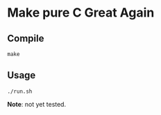 # Make pure C Great Again
## Compile
```
make
```
## Usage
```
./run.sh
```
__Note__: not yet tested.

